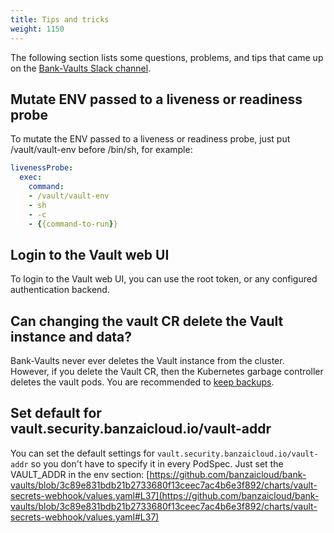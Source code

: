 ```yaml
---
title: Tips and tricks
weight: 1150
---
```


The following section lists some questions, problems, and tips that came up on the [Bank-Vaults Slack channel](https://pages.banzaicloud.com/invite-slack).

## Mutate ENV passed to a liveness or readiness probe

To mutate the ENV passed to a liveness or readiness probe, just put /vault/vault-env before /bin/sh, for example:

```yaml
livenessProbe:
  exec:
    command:
    - /vault/vault-env
    - sh
    - -c
    - {{command-to-run}}
```

## Login to the Vault web UI

To login to the Vault web UI, you can use the root token, or any configured authentication backend.

## Can changing the vault CR delete the Vault instance and data?

Bank-Vaults never ever deletes the Vault instance from the cluster. However, if you delete the Vault CR, then the Kubernetes garbage controller deletes the vault pods. You are recommended to [keep backups](/docs/bank-vaults/backup/).

## Set default for vault.security.banzaicloud.io/vault-addr

You can set the default settings for `vault.security.banzaicloud.io/vault-addr` so you don't have to specify it in every PodSpec. Just set the VAULT_ADDR in the env section: [https://github.com/banzaicloud/bank-vaults/blob/3c89e831bdb21b2733680f13ceec7ac4b6e3f892/charts/vault-secrets-webhook/values.yaml#L37](https://github.com/banzaicloud/bank-vaults/blob/3c89e831bdb21b2733680f13ceec7ac4b6e3f892/charts/vault-secrets-webhook/values.yaml#L37)